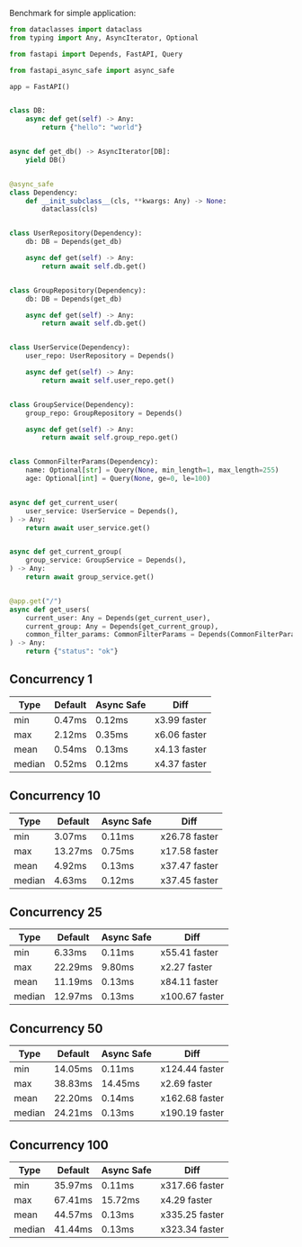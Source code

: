 
Benchmark for simple application:
```py
from dataclasses import dataclass
from typing import Any, AsyncIterator, Optional

from fastapi import Depends, FastAPI, Query

from fastapi_async_safe import async_safe

app = FastAPI()


class DB:
    async def get(self) -> Any:
        return {"hello": "world"}


async def get_db() -> AsyncIterator[DB]:
    yield DB()


@async_safe
class Dependency:
    def __init_subclass__(cls, **kwargs: Any) -> None:
        dataclass(cls)


class UserRepository(Dependency):
    db: DB = Depends(get_db)

    async def get(self) -> Any:
        return await self.db.get()


class GroupRepository(Dependency):
    db: DB = Depends(get_db)

    async def get(self) -> Any:
        return await self.db.get()


class UserService(Dependency):
    user_repo: UserRepository = Depends()

    async def get(self) -> Any:
        return await self.user_repo.get()


class GroupService(Dependency):
    group_repo: GroupRepository = Depends()

    async def get(self) -> Any:
        return await self.group_repo.get()


class CommonFilterParams(Dependency):
    name: Optional[str] = Query(None, min_length=1, max_length=255)
    age: Optional[int] = Query(None, ge=0, le=100)


async def get_current_user(
    user_service: UserService = Depends(),
) -> Any:
    return await user_service.get()


async def get_current_group(
    group_service: GroupService = Depends(),
) -> Any:
    return await group_service.get()


@app.get("/")
async def get_users(
    current_user: Any = Depends(get_current_user),
    current_group: Any = Depends(get_current_group),
    common_filter_params: CommonFilterParams = Depends(CommonFilterParams),
) -> Any:
    return {"status": "ok"}
```


## Concurrency 1

| Type            | Default         | Async Safe      | Diff            |
|-----------------|-----------------|-----------------|-----------------|
| min             | 0.47ms          | 0.12ms          | x3.99 faster    |
| max             | 2.12ms          | 0.35ms          | x6.06 faster    |
| mean            | 0.54ms          | 0.13ms          | x4.13 faster    |
| median          | 0.52ms          | 0.12ms          | x4.37 faster    |


## Concurrency 10

| Type            | Default         | Async Safe      | Diff            |
|-----------------|-----------------|-----------------|-----------------|
| min             | 3.07ms          | 0.11ms          | x26.78 faster   |
| max             | 13.27ms         | 0.75ms          | x17.58 faster   |
| mean            | 4.92ms          | 0.13ms          | x37.47 faster   |
| median          | 4.63ms          | 0.12ms          | x37.45 faster   |


## Concurrency 25

| Type            | Default         | Async Safe      | Diff            |
|-----------------|-----------------|-----------------|-----------------|
| min             | 6.33ms          | 0.11ms          | x55.41 faster   |
| max             | 22.29ms         | 9.80ms          | x2.27 faster    |
| mean            | 11.19ms         | 0.13ms          | x84.11 faster   |
| median          | 12.97ms         | 0.13ms          | x100.67 faster  |


## Concurrency 50

| Type            | Default         | Async Safe      | Diff            |
|-----------------|-----------------|-----------------|-----------------|
| min             | 14.05ms         | 0.11ms          | x124.44 faster  |
| max             | 38.83ms         | 14.45ms         | x2.69 faster    |
| mean            | 22.20ms         | 0.14ms          | x162.68 faster  |
| median          | 24.21ms         | 0.13ms          | x190.19 faster  |


## Concurrency 100

| Type            | Default         | Async Safe      | Diff            |
|-----------------|-----------------|-----------------|-----------------|
| min             | 35.97ms         | 0.11ms          | x317.66 faster  |
| max             | 67.41ms         | 15.72ms         | x4.29 faster    |
| mean            | 44.57ms         | 0.13ms          | x335.25 faster  |
| median          | 41.44ms         | 0.13ms          | x323.34 faster  |

